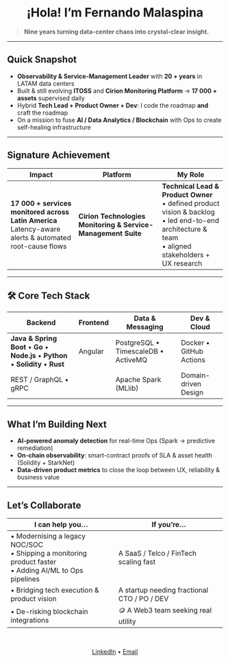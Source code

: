 <h1 align="center">¡Hola! I’m Fernando Malaspina</h1>

> **Nine years turning data-center chaos into crystal-clear insight.**

---

## Quick Snapshot
- **Observability & Service-Management Leader** with **20 + years** in LATAM data centers  
- Built & still evolving **ITOSS** and **Cirion Monitoring Platform** → **17 000 + assets** supervised daily  
- Hybrid **Tech Lead + Product Owner + Dev**: I code the roadmap **and** craft the roadmap  
- On a mission to fuse **AI / Data Analytics / Blockchain** with Ops to create self-healing infrastructure  

---

## Signature Achievement

| Impact | Platform | My Role |
|--------|----------|---------|
| **17 000 + services monitored across Latin America**<br>Latency-aware alerts & automated root-cause flows | **Cirion Technologies Monitoring & Service-Management Suite** | **Technical Lead & Product Owner**<br>• defined product vision & backlog<br>• led end-to-end architecture & team<br>• aligned stakeholders + UX research |

---

## 🛠️ Core Tech Stack

| Backend | Frontend | Data & Messaging | Dev & Cloud |
|---------|----------|------------------|-------------|
| **Java & Spring Boot** • **Go** • **Node.js** • **Python** • **Solidity** • **Rust** | Angular | PostgreSQL • TimescaleDB • ActiveMQ | Docker • GitHub Actions |
| REST / GraphQL • gRPC |  | Apache Spark (MLlib) | Domain-driven Design |


---

## What I’m Building Next
- **AI-powered anomaly detection** for real-time Ops (Spark → predictive remediation)  
- **On-chain observability**: smart-contract proofs of SLA & asset health (Solidity + StarkNet)  
- **Data-driven product metrics** to close the loop between UX, reliability & business value  

---

## Let’s Collaborate
| I can help you… | If you’re… |
|-----------------|-----------|
| • Modernising a legacy NOC/SOC<br>• Shipping a monitoring product faster<br>• Adding AI/ML to Ops pipelines | A SaaS / Telco / FinTech scaling fast |
| • Bridging tech execution & product vision | A startup needing fractional CTO / PO / DEV|
| • De-risking blockchain integrations | 🪙 A Web3 team seeking real utility |


<br>

<p align="center">
  <a href="https://www.linkedin.com/in/fmalaspina/">LinkedIn</a> • 
  <a href="mailto:f_malaspina@hotmail.com">Email</a>
</p>
